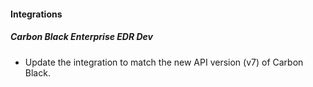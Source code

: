 
#### Integrations

##### Carbon Black Enterprise EDR Dev

- Update the integration to match the new API version (v7) of Carbon Black.